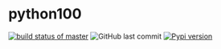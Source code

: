 # python100
[![build status of master](https://travis-ci.org/kxue4/python100.svg?branch=master)](https://travis-ci.org/kxue4/python100) 
![GitHub last commit](https://img.shields.io/github/last-commit/kxue4/python100.svg)
[![Pypi version](https://img.shields.io/pypi/v/kaiwen.svg)](https://pypi.python.org/pypi/kaiwen)